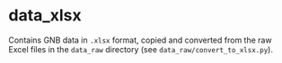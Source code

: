 # data_xlsx

Contains GNB data in `.xlsx` format, copied and converted from the raw Excel
files in the `data_raw` directory (see `data_raw/convert_to_xlsx.py`).
